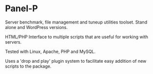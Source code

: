 Panel-P
=======

Server benchmark, file management and tuneup utilities toolset. Stand alone and WordPress versions.

HTML/PHP Interface to multiple scripts that are useful for working with servers.

Tested with Linux, Apache, PHP and MySQL.

Uses a 'drop and play' plugin system to facilitate easy addition of new scripts to the package.
